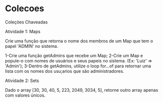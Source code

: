 # Colecoes
Coleções Chaveadas

Atividade 1: Maps

Crie uma função que retorna o nome dos membros de um Map que tem o papel 'ADMIN' no sistema.

1-Crie uma função getAdmins que recebe um Map;
2-Crie um Map e popule-o com nomes de usuários e seus papeis no sistema. (Ex: 'Luiz' => 'Admin');
3-Dentro de getAdmins, utilize o loop for...of para retornar uma lista com os nomes dos usu;arios que são administradores.

Atividade 2: Sets

Dado o array [30, 30, 40, 5, 223, 2049, 3034, 5], retorne outro array apenas com valores únicos.
